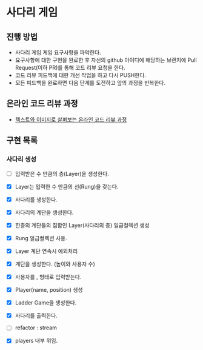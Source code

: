 # 사다리 게임
## 진행 방법
* 사다리 게임 게임 요구사항을 파악한다.
* 요구사항에 대한 구현을 완료한 후 자신의 github 아이디에 해당하는 브랜치에 Pull Request(이하 PR)를 통해 코드 리뷰 요청을 한다.
* 코드 리뷰 피드백에 대한 개선 작업을 하고 다시 PUSH한다.
* 모든 피드백을 완료하면 다음 단계를 도전하고 앞의 과정을 반복한다.

## 온라인 코드 리뷰 과정
* [텍스트와 이미지로 살펴보는 온라인 코드 리뷰 과정](https://github.com/nextstep-step/nextstep-docs/tree/master/codereview)


## 구현 목록
### 사다리 생성
- [ ] 입력받은 수 만큼의 층(Layer)을 생성한다.
- [x] Layer는 입력한 수 만큼의 선(Rung)을 갖는다.
- [x] 사다리를 생성한다.
- [x] 사다리의 계단을 생성한다.
- [x] 한층의 계단들의 집합인 Layer(사다리의 층) 일급컬렉션 생성
- [x] Rung 일급컬렉션 사용. 
- [x] Layer 계단 연속시 예외처리
- [x] 계단을 생성한다. (높이와 사용자 수)
- [x] 사용자를 , 형태로 입력받는다. 
- [x] Player(name, position) 생성 
- [x] Ladder Game을 생성한다. 
- [x] 사다리를 출력한다. 
- [ ] refactor : stream
- [x] players 내부 위임. 


